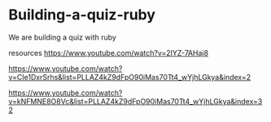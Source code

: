 # Building-a-quiz-ruby
We are building a quiz with ruby 


resources
https://www.youtube.com/watch?v=2IYZ-7AHaj8

https://www.youtube.com/watch?v=CIe1DxrSrhs&list=PLLAZ4kZ9dFpO90iMas70Tt4_wYjhLGkya&index=2

https://www.youtube.com/watch?v=kNFMNE8O8Vc&list=PLLAZ4kZ9dFpO90iMas70Tt4_wYjhLGkya&index=32

